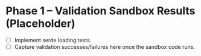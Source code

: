 # Phase 1 – Validation Sandbox Results (Placeholder)

- [ ] Implement serde loading tests.
- [ ] Capture validation successes/failures here once the sandbox code runs.
